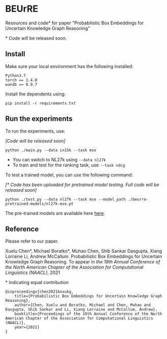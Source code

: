 # BEUrRE
Resources and code* for paper "Probabilistic Box Embeddings for Uncertain Knowledge Graph Reasoning"

\* Code will be released soon.

## Install
Make sure your local environment has the following installed:

    Python3.7
    torch == 1.4.0
    wandb == 0.9.7
    
Install the dependents using:

    pip install -r requirements.txt

## Run the experiments
To run the experiments, use:

*[Code will be released soon]*

    python ./main.py --data cn15k --task mse
    
* You can switch to NL27k using `--data nl27k`
* To train and test for the ranking task, use `--task ndcg`


To test a trained model, you can use the following command:

*[\* Code has been uploaded for pretrained model testing. Full code will be released soon]*

    python ./test.py --data nl27k --task mse --model_path ./beurre-pretrained-models/nl27k-mse.pt

The pre-trained models are available here [here](https://drive.google.com/file/d/1Ai_RJEdk4H9RHYpHOzl34ZWmJ9nrzOCR/view?usp=sharing).


## Reference
Please refer to our paper. 

Xuelu Chen*, Michael Boratko*, Muhao Chen, Shib Sankar Dasgupta, Xiang Lorraine Li, Andrew McCallum. Probabilistic Box Embeddings for Uncertain Knowledge Graph Reasoning. To appear in *the 19th Annual Conference of the North American Chapter of the Association for Computational Linguistics (NAACL)*, 2021

\* Indicating equal contribution



    @inproceedings{chen2021boxukg,
        title={Probabilistic Box Embeddings for Uncertain Knowledge Graph Reasoning},
        author={Chen, Xuelu and Boratko, Michael and Chen, Muhao and Dasgupta, Shib Sankar and Li, Xiang Lorraine and McCallum, Andrew},
        booktitle={Proceedings of the 19th Annual Conference of the North American Chapter of the Association for Computational Linguistics (NAACL)},
        year={2021}
    }
